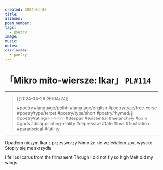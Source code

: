 ```yaml
---
created: 2024-04-26
title:
aliases:
poem_number:
tags:
  - poetry
image:
music:
notes:
cssclasses:
  - poetry
---
```

# 「Mikro mito-wiersze: Ikar」 `PL#114`

---

> [[2024-04-26|26/04/24]]
> 
> #poetry 
> #language/polish #language/english 
> #poetry/type/free-verse #poetry/type/tercet #poetry/type/short 
> #poetry/rhymed/🔴 
> #poetry/rating/✨✨✨✨✨ 
> #despair #existential #melancholy #pain #gods #disappointing-reality #depressive #fate #loss #frustration #paradoxical #futility 

---

Upadłem niczym Ikar z przestworzy
Mimo że nie wzleciałem zbyt wysoko
Stopiły się me skrzydła

I fell as Icarus from the firmament
Though I did not fly so high
Melt did my wings